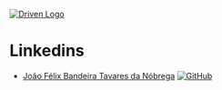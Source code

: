 [![Driven Logo](https://uploads-ssl.webflow.com/62235d098ddf9185c2d74422/622c0e0746587f694e5361b5_Driven_pink.png)](https://www.driven.com.br/)

# Linkedins

- [João Félix Bandeira Tavares da Nóbrega](https://www.linkedin.com/in/joaofelix27/) [![GitHub](https://img.shields.io/badge/GitHub-ff4791?style=flat&logo=github&logoColor=white)](https://github.com/joaofelix27)

